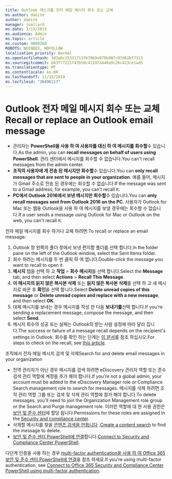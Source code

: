 ```yaml
---
title: Outlook 데스크톱 전자 메일 메시지 회수 또는 교체
ms.author: daeite
author: daeite
manager: joallard
ms.date: 3/13/2019
ms.audience: Admin
ms.topic: article
ms.custom: 9000260
ROBOTS: NOINDEX, NOFOLLOW
localization_priority: Normal
ms.openlocfilehash: 3d3a6c253317137b7069a978b907c97d61bf7313
ms.sourcegitcommit: b43f77221f47b50c41197a448a9c26c423ce1ad5
ms.translationtype: MT
ms.contentlocale: ko-KR
ms.lasthandoff: 11/15/2019
ms.locfileid: "36496117"
---
```

# <a name="recall-or-replace-an-outlook-email-message"></a><span data-ttu-id="76d39-102">Outlook 전자 메일 메시지 회수 또는 교체</span><span class="sxs-lookup"><span data-stu-id="76d39-102">Recall or replace an Outlook email message</span></span>

- <span data-ttu-id="76d39-103">관리자는 **PowerShell을 사용 하 여 사용자를 대신 하 여 메시지를 회수할**수 있습니다.</span><span class="sxs-lookup"><span data-stu-id="76d39-103">As the admin, you can **recall messages on behalf of users using PowerShell**.</span></span> <span data-ttu-id="76d39-104">관리 센터에서 메시지를 회수할 수 없습니다.</span><span class="sxs-lookup"><span data-stu-id="76d39-104">You can't recall messages from the admin center.</span></span>
- <span data-ttu-id="76d39-105">**조직의 사용자에 게 전송 된 메시지만 회수할**수 있습니다.</span><span class="sxs-lookup"><span data-stu-id="76d39-105">You can **only recall messages that are sent to people in your organization**.</span></span> <span data-ttu-id="76d39-106">예를 들어, 메시지가 Gmail 주소로 전송 된 경우에는 회수할 수 없습니다.</span><span class="sxs-lookup"><span data-stu-id="76d39-106">If the message was sent to a Gmail address, for example, you can't recall it.</span></span>
- <span data-ttu-id="76d39-107">**PC에서 Outlook 2016에서 보낸 메시지만 회수할**수 있습니다.</span><span class="sxs-lookup"><span data-stu-id="76d39-107">You can **only recall messages sent from Outlook 2016 on the PC**.</span></span> <span data-ttu-id="76d39-108">사용자가 Outlook for Mac 또는 웹용 Outlook을 사용 하 여 메시지를 보낼 경우에는 회수할 수 없습니다.</span><span class="sxs-lookup"><span data-stu-id="76d39-108">If a user sends a message using Outlook for Mac or Outlook on the web, you can't recall it.</span></span>

<span data-ttu-id="76d39-109">전자 메일 메시지를 회수 하거나 교체 하려면:</span><span class="sxs-lookup"><span data-stu-id="76d39-109">To recall or replace an email message:</span></span>

1. <span data-ttu-id="76d39-110">Outlook 창 왼쪽의 폴더 창에서 보낸 편지함 폴더를 선택 합니다.</span><span class="sxs-lookup"><span data-stu-id="76d39-110">In the folder pane on the left of the Outlook window, select the Sent Items folder.</span></span>
1. <span data-ttu-id="76d39-111">회수 하려는 메시지를 두 번 클릭 하 여 엽니다.</span><span class="sxs-lookup"><span data-stu-id="76d39-111">Double-click the message you want to recall to open it.</span></span>
1. <span data-ttu-id="76d39-112">**메시지** 탭을 선택 하 고 **작업** > **회수 메시지**를 선택 합니다.</span><span class="sxs-lookup"><span data-stu-id="76d39-112">Select the **Message** tab, and then select **Actions** > **Recall This Message**.</span></span>
1. <span data-ttu-id="76d39-113">**이 메시지의 읽지 않은 복사본 삭제** 또는 **읽지 않은 복사본 삭제**를 선택 하 고 새 메시지로 바꾼 후 **확인**을 선택 합니다.</span><span class="sxs-lookup"><span data-stu-id="76d39-113">Select **Delete unread copies of this message** or **Delete unread copies and replace with a new message**, and then select **OK**.</span></span>
1. <span data-ttu-id="76d39-114">대체 메시지를 보내는 경우 메시지를 작성 한 다음 **보내기를**선택 합니다.</span><span class="sxs-lookup"><span data-stu-id="76d39-114">If you're sending a replacement message, compose the message, and then select **Send**.</span></span>
1. <span data-ttu-id="76d39-115">메시지 회수의 성공 또는 실패는 Outlook의 받는 사람 설정에 따라 달라 집니다.</span><span class="sxs-lookup"><span data-stu-id="76d39-115">The success or failure of a message recall depends on the recipient's settings in Outlook.</span></span> <span data-ttu-id="76d39-116">회수를 확인 하는 단계는 [이 문서](https://support.office.com/article/35027f88-d655-4554-b4f8-6c0729a723a0)를 참조 하십시오.</span><span class="sxs-lookup"><span data-stu-id="76d39-116">For steps to check on the recall, see [this article](https://support.office.com/article/35027f88-d655-4554-b4f8-6c0729a723a0).</span></span>

<span data-ttu-id="76d39-117">조직에서 전자 메일 메시지 검색 및 삭제</span><span class="sxs-lookup"><span data-stu-id="76d39-117">Search for and delete email messages in your organization</span></span>

- <span data-ttu-id="76d39-118">전역 관리자가 아닌 경우 메시지를 검색 하려면 eDiscovery 관리자 역할 또는 준수 검색 관리 역할에 계정을 추가 해야 합니다.</span><span class="sxs-lookup"><span data-stu-id="76d39-118">If you're not a global admin, your account must be added to the eDiscovery Manager role or Compliance Search management role to search for messages.</span></span> <span data-ttu-id="76d39-119">메시지를 삭제 하려면 조직 관리 역할 그룹 또는 검색 및 삭제 관리 역할에 참가 해야 합니다.</span><span class="sxs-lookup"><span data-stu-id="76d39-119">To delete messages, you'll need to join the Organization Management role group or the Search and Purge management role.</span></span> <span data-ttu-id="76d39-120">이러한 역할에 대 한 사용 권한은 [보안 및 준수 센터](https://go.microsoft.com/fwlink/?linkid=2083731)에 할당 됩니다.</span><span class="sxs-lookup"><span data-stu-id="76d39-120">Permissions for these roles are assigned in the [Security and compliance center](https://go.microsoft.com/fwlink/?linkid=2083731).</span></span>
- <span data-ttu-id="76d39-121">삭제할 메시지를 찾을 [콘텐츠 검색을 만듭니다](https://docs.microsoft.com/office365/securitycompliance/content-search) .</span><span class="sxs-lookup"><span data-stu-id="76d39-121">[Create a content search](https://docs.microsoft.com/office365/securitycompliance/content-search) to find the message to delete.</span></span>
- <span data-ttu-id="76d39-122">[보안 및 준수 센터 PowerShell에 연결](https://docs.microsoft.com/powershell/exchange/office-365-scc/connect-to-scc-powershell/connect-to-scc-powershell?view=exchange-ps)합니다.</span><span class="sxs-lookup"><span data-stu-id="76d39-122">[Connect to Security and Compliance Center PowerShell](https://docs.microsoft.com/powershell/exchange/office-365-scc/connect-to-scc-powershell/connect-to-scc-powershell?view=exchange-ps).</span></span>

<span data-ttu-id="76d39-123">다단계 인증을 사용 하는 경우 [multi-factor authentication을 사용 하 여 Office 365 보안 및 준수 센터 PowerShell에 연결](https://docs.microsoft.com/powershell/exchange/office-365-scc/connect-to-scc-powershell/mfa-connect-to-scc-powershell?view=exchange-ps)을 참조 하세요.</span><span class="sxs-lookup"><span data-stu-id="76d39-123">If you're using multi-factor authentication, see [Connect to Office 365 Security and Compliance Center PowerShell using multi-factor authentication](https://docs.microsoft.com/powershell/exchange/office-365-scc/connect-to-scc-powershell/mfa-connect-to-scc-powershell?view=exchange-ps).</span></span>